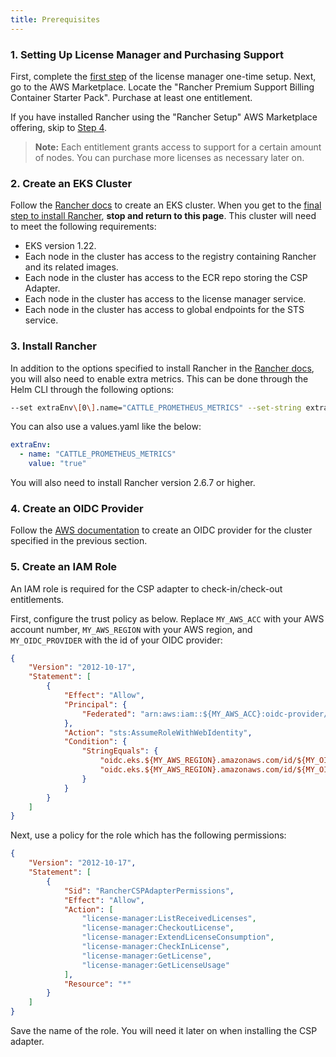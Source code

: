 ```yaml
---
title: Prerequisites
---
```


### 1. Setting Up License Manager and Purchasing Support

First, complete the [first step](https://docs.aws.amazon.com/license-manager/latest/userguide/getting-started.html) of the license manager one-time setup.
Next, go to the AWS Marketplace. Locate the "Rancher Premium Support Billing Container Starter Pack". Purchase at least one entitlement.

If you have installed Rancher using the "Rancher Setup" AWS Marketplace offering, skip to [Step 4](#4-create-an-oidc-provider).

> **Note:** Each entitlement grants access to support for a certain amount of nodes. You can purchase more licenses as necessary later on.

### 2. Create an EKS Cluster
Follow the [Rancher docs](../../../../getting-started/installation-and-upgrade/install-upgrade-on-a-kubernetes-cluster/rancher-on-amazon-eks.md) to create an EKS cluster. When you get to the [final step to install Rancher](../../../../getting-started/installation-and-upgrade/install-upgrade-on-a-kubernetes-cluster/rancher-on-amazon-eks.md#8-install-the-rancher-helm-chart), **stop and return to this page**. This cluster will need to meet the following requirements:

- EKS version 1.22.
- Each node in the cluster has access to the registry containing Rancher and its related images.
- Each node in the cluster has access to the ECR repo storing the CSP Adapter.
- Each node in the cluster has access to the license manager service.
- Each node in the cluster has access to global endpoints for the STS service.

### 3. Install Rancher

In addition to the options specified to install Rancher in the [Rancher docs](../../../../getting-started/installation-and-upgrade/install-upgrade-on-a-kubernetes-cluster/rancher-on-amazon-eks.md#8-install-the-rancher-helm-chart), you will also need to enable extra metrics.
This can be done through the Helm CLI through the following options:

```bash
--set extraEnv\[0\].name="CATTLE_PROMETHEUS_METRICS" --set-string extraEnv\[0\].value=true
```

You can also use a values.yaml like the below:

```yaml
extraEnv:
  - name: "CATTLE_PROMETHEUS_METRICS"
    value: "true"
```

You will also need to install Rancher version 2.6.7 or higher.

### 4. Create an OIDC Provider

Follow the [AWS documentation](https://docs.aws.amazon.com/eks/latest/userguide/enable-iam-roles-for-service-accounts.html) to create an OIDC provider for the cluster specified in the previous section.

### 5. Create an IAM Role

An IAM role is required for the CSP adapter to check-in/check-out entitlements.

First, configure the trust policy as below. Replace `MY_AWS_ACC` with your AWS account number, `MY_AWS_REGION` with your AWS region, and `MY_OIDC_PROVIDER` with the id of your OIDC provider:

```json
{
    "Version": "2012-10-17",
    "Statement": [
        {
            "Effect": "Allow",
            "Principal": {
                "Federated": "arn:aws:iam::${MY_AWS_ACC}:oidc-provider/oidc.eks.${MY_AWS_REGION}.amazonaws.com/id/${MY_OIDC_PROVIDER}"
            },
            "Action": "sts:AssumeRoleWithWebIdentity",
            "Condition": {
                "StringEquals": {
                    "oidc.eks.${MY_AWS_REGION}.amazonaws.com/id/${MY_OIDC_PROVIDER}:sub": "system:serviceaccount:cattle-csp-adapter-system:rancher-csp-adapter",
                    "oidc.eks.${MY_AWS_REGION}.amazonaws.com/id/${MY_OIDC_PROVIDER}:aud": "sts.amazonaws.com"
                }
            }
        }
    ]
}
```

Next, use a policy for the role which has the following permissions:

```json
{
    "Version": "2012-10-17",
    "Statement": [
        {
            "Sid": "RancherCSPAdapterPermissions",
            "Effect": "Allow",
            "Action": [
                "license-manager:ListReceivedLicenses",
                "license-manager:CheckoutLicense",
                "license-manager:ExtendLicenseConsumption",
                "license-manager:CheckInLicense",
                "license-manager:GetLicense",
                "license-manager:GetLicenseUsage"
            ],
            "Resource": "*"
        }
    ]
}
```

Save the name of the role. You will need it later on when installing the CSP adapter.
